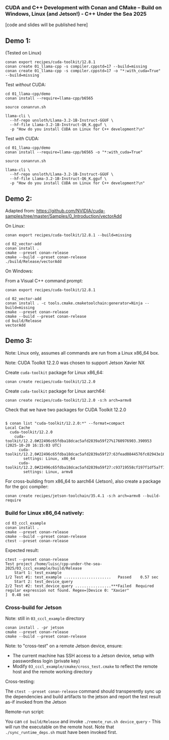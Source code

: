 ### CUDA and C++ Development with Conan and CMake – Build on Windows, Linux (and Jetson!)  - C++ Under the Sea 2025

[code and slides will be published here]

## Demo 1:

(Tested on Linux)

```
conan export recipes/cuda-toolkit/12.8.1
conan create 01_llama-cpp -s compiler.cppstd=17 --build=missing
conan create 01_llama-cpp -s compiler.cppstd=17 -o "*:with_cuda=True" --build=missing
```

Test *without* CUDA:

```
cd 01_llama-cpp/demo
conan install --require=llama-cpp/b6565

source conanrun.sh

llama-cli \
  --hf-repo unsloth/Llama-3.2-1B-Instruct-GGUF \
  --hf-file Llama-3.2-1B-Instruct-Q6_K.gguf \
  -p "How do you install CUDA on Linux for C++ development?\n"
```

Test *with* CUDA:

```
cd 01_llama-cpp/demo
conan install --require=llama-cpp/b6565 -o "*:with_cuda=True"

source conanrun.sh

llama-cli \
  --hf-repo unsloth/Llama-3.2-1B-Instruct-GGUF \
  --hf-file Llama-3.2-1B-Instruct-Q6_K.gguf \
  -p "How do you install CUDA on Linux for C++ development?\n"
```

## Demo 2:

Adapted from: https://github.com/NVIDIA/cuda-samples/tree/master/Samples/0_Introduction/vectorAdd 

On Linux:
```
conan export recipes/cuda-toolkit/12.8.1 --build=missing

cd 02_vector-add
conan install . 
cmake --preset conan-release
cmake --build --preset conan-release
./build/Release/vectorAdd
```

On Windows:

From a Visual C++ command prompt:

```
conan export recipes/cuda-toolkit/12.8.1

cd 02_vector-add
conan install . -c tools.cmake.cmaketoolchain:generator=Ninja --build=missing
cmake --preset conan-release
cmake --build --preset conan-release
cd build/Release
vectorAdd
```

## Demo 3:

Note: Linux only, assumes all commands are run from a Linux x86_64 box.

Note: CUDA Toolkit 12.2.0 was chosen to support Jetson Xavier NX


Create `cuda-toolkit` package for Linux x86_64:
```
conan create recipes/cuda-toolkit/12.2.0
```

Create `cuda-toolkit` package for Linux aarch64:
```
conan create recipes/cuda-toolkit/12.2.0 -s:h arch=armv8
```

Check that we have two packages for CUDA Toolkit 12.2.0
```

$ conan list "cuda-toolkit/12.2.0:*" --format=compact
Local Cache
  cuda-toolkit/12.2.0
    cuda-toolkit/12.2.0#22496c65fdba18dcac5afd2839a59f27%1760976903.390953 (2025-10-20 16:15:03 UTC)
      cuda-toolkit/12.2.0#22496c65fdba18dcac5afd2839a59f27:63fead0844576fc02943e16909f08fcdddd6f44b
        settings: Linux, x86_64
      cuda-toolkit/12.2.0#22496c65fdba18dcac5afd2839a59f27:c93719558cf197f1df5a7f1d071093e26f0e44a0
        settings: Linux, armv8
```


For cross-building from x86_64 to aarch64 (Jetson), also create a package for the gcc compiler:

```
conan create recipes/jetson-toolchain/35.4.1 -s:h arch=armv8 --build-require
```


### Build for Linux x86_64 natively:

```
cd 03_cccl_example
conan install . 
cmake --preset conan-release
cmake --build --preset conan-release
ctest --preset conan-release
```

Expected result:
```
ctest --preset conan-release
Test project /home/luisc/cpp-under-the-sea-2025/03_cccl_example/build/Release
    Start 1: test_example
1/2 Test #1: test_example .....................   Passed    0.57 sec
    Start 2: test_device_query
2/2 Test #2: test_device_query ................***Failed  Required regular expression not found. Regex=[Device 0: "Xavier"
]  0.48 sec
```
### Cross-build for Jetson

Note: still in `03_cccl_example` directory

```
conan install . -pr jetson
cmake --preset conan-release
cmake --build --preset conan-release
```

Note: to "cross-test" on a remote Jetson device, ensure:
- The current machine has SSH access to a Jetson device, setup with passwordless login (private key)
- Modify `03_cccl_example/cmake/cross_test.cmake` to reflect the remote host and the remote working directory

Cross-testing:

The `ctest --preset conan-release` command should transperently sync up the dependencies and build artifacts to the jetson and report the test result as-if invoked from the Jetson

Remote-run script:

You can `cd build/Release` and invoke `./remote_run.sh device_query` - This will run the executable on the remote host. Note that `./sync_runtime_deps.sh` must have been invoked first.
